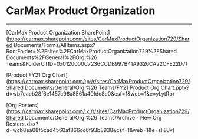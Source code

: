 # CarMax Product Organization

 

------

[CarMax Product Organization SharePoint](https://carmax.sharepoint.com/sites/CarMaxProductOrganization729/Shared Documents/Forms/AllItems.aspx?RootFolder=%2Fsites%2FCarMaxProductOrganization729%2FShared Documents%2FGeneral%2FOrg %26 Teams&FolderCTID=0x0120000C7236CCDB997B41A9326CA22CFE22D7)

 

[Product FY21 Org Chart](https://carmax.sharepoint.com/:p:/r/sites/CarMaxProductOrganization729/Shared Documents/General/Org %26 Teams/FY21 Product Org Chart.pptx?d=wb7eaeb28f6e1457c96a8561a40fde8e0&csf=1&web=1&e=yLytRp)

 

[Org Rosters](https://carmax.sharepoint.com/:x:/r/sites/CarMaxProductOrganization729/Shared Documents/General/Org %26 Teams/Archive - New Org Rosters.xlsx?d=wcb8ea08f5cad4560af866cc6f93b8938&csf=1&web=1&e=sIi8Jv)

 